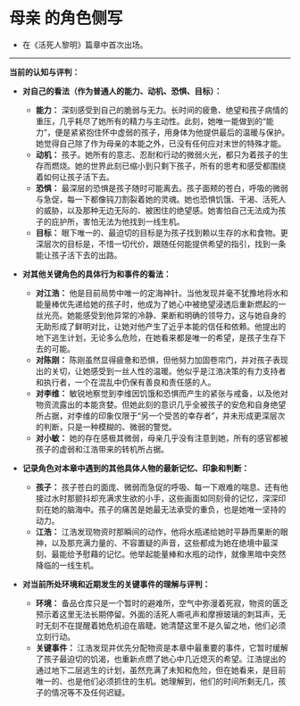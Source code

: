 # 母亲 的角色侧写

- 在《活死人黎明》篇章中首次出场。

---

**当前的认知与评判：**

*   **对自己的看法（作为普通人的能力、动机、恐惧、目标）：**
    *   **能力：** 深刻感受到自己的脆弱与无力。长时间的疲惫、绝望和孩子病情的重压，几乎耗尽了她所有的精力与主动性。此刻，她唯一能做到的“能力”，便是紧紧抱住怀中虚弱的孩子，用身体为他提供最后的温暖与保护。她觉得自己除了作为母亲的本能之外，已没有任何应对末世的特殊才能。
    *   **动机：** 孩子。她所有的意志、忍耐和行动的微弱火光，都只为着孩子的生存而燃烧。她的世界此刻已缩小到只剩下孩子，所有的思考和感受都围绕着如何让孩子活下去。
    *   **恐惧：** 最深层的恐惧是孩子随时可能离去。孩子面颊的苍白，呼吸的微弱与急促，每一下都像钝刀割裂着她的灵魂。她也恐惧饥饿、干渴、活死人的威胁，以及那种无边无际的、被困住的绝望感。她害怕自己无法成为孩子的庇护所，害怕无法为他找到一线生机。
    *   **目标：** 眼下唯一的、最迫切的目标是为孩子找到赖以生存的水和食物。更深层次的目标是，不惜一切代价，跟随任何能提供希望的指引，找到一条能让孩子活下去的出路。

*   **对其他关键角色的具体行为和事件的看法：**
    *   **对江浩：** 他是目前局势中唯一的定海神针。当他发现并毫不犹豫地将水和能量棒优先递给她的孩子时，他成为了她心中被绝望浸透后重新燃起的一丝光亮。她能感受到他异常的冷静、果断和明确的领导力，这与她自身的无助形成了鲜明对比，让她对他产生了近乎本能的信任和依赖。他提出的地下逃生计划，无论多么危险，在她看来都是唯一的希望，是孩子生存下去的可能。
    *   **对陈刚：** 陈刚虽然显得疲惫和恐惧，但他努力加固卷帘门，并对孩子表现出的关切，让她感受到一丝人性的温暖。他似乎是江浩决策的有力支持者和执行者，一个在混乱中仍保有善良和责任感的人。
    *   **对李维：** 敏锐地察觉到李维因饥饿和恐惧而产生的紧张与戒备，以及他对物资流露出的本能贪婪。但她此刻的意识几乎全被孩子的安危和自身绝望所占据，对李维的印象仅限于“另一个受苦的幸存者”，并未形成更深层次的判断，只是一种模糊的、微弱的警觉。
    *   **对小敏：** 她的存在感极其微弱，母亲几乎没有注意到她，所有的感官都被孩子的虚弱和江浩带来的转机所占据。

*   **记录角色对本章中遇到的其他具体人物的最新记忆、印象和判断：**
    *   **孩子：** 孩子苍白的面庞、微弱而急促的呼吸、每一下艰难的喘息、还有他接过水时那颤抖却充满求生欲的小手，这些画面如同刻骨的记忆，深深印刻在她的脑海中。孩子的痛苦是她最无法承受的重负，也是她唯一坚持的动力。
    *   **江浩：** 江浩发现物资时那瞬间的动作，他将水瓶递给她时平静而果断的眼神，以及那充满力量的、不容置疑的声音，这些都成为她在绝境中最深刻、最能给予慰藉的记忆。他举起能量棒和水瓶的动作，就像黑暗中突然降临的一线生机。

*   **对当前所处环境和近期发生的关键事件的理解与评判：**
    *   **环境：** 备品仓库只是一个暂时的避难所，空气中弥漫着死寂，物资的匮乏预示着这里无法长期停留。外面的活死人嘶吼声和摩擦玻璃的刺耳声，无时无刻不在提醒着她危机迫在眉睫。她清楚这里不是久留之地，他们必须立刻行动。
    *   **关键事件：** 江浩发现并优先分配物资是本章中最重要的事件，它暂时缓解了孩子最迫切的饥渴，也重新点燃了她心中几近熄灭的希望。江浩提出的通过地下二层逃生的计划，虽然充满了未知和危险，但在她看来，是目前唯一的、也是他们必须抓住的生机。她理解到，他们的时间所剩无几，孩子的情况等不及任何迟疑。